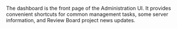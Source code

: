 The dashboard is the front page of the Administration UI. It provides convenient shortcuts for common management tasks, some server information, and Review Board project news updates.
